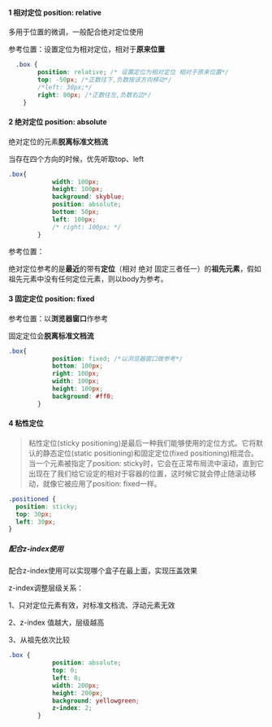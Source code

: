 #### 1 相对定位  position: relative

多用于位置的微调，一般配合绝对定位使用

参考位置：设置定位为相对定位，相对于**原来位置**

```css
  .box {
        position: relative; /* 设置定位为相对定位 相对于原来位置*/
		top: -50px; /*正数往下,负数按该方向移动*/
		/*left: 30px;*/
        right: 80px; /*正数往左,负数右边*/
    }
```


#### 2 绝对定位  position: absolute

绝对定位的元素**脱离标准文档流**

当存在四个方向的时候，优先听取top、left

```css
.box{
			width: 100px;
			height: 100px;
			background: skyblue;
			position: absolute;
			bottom: 50px;
			left: 100px;
			/* right: 100px; */
		}
```

参考位置：

绝对定位参考的是**最近**的带有**定位**（相对 绝对 固定三者任一）的**祖先元素**，假如祖先元素中没有任何定位元素，则以body为参考。



#### 3 固定定位  position: fixed

参考位置：以**浏览器窗口**作参考

固定定位会**脱离标准文档流**

```css
.box{
			position: fixed; /*以浏览器窗口做参考*/
			bottom: 100px;
			right: 100px;
			width: 100px;
			height: 100px;
			background: #ff0;
		}
```

#### 4 粘性定位

>粘性定位(sticky positioning)是最后一种我们能够使用的定位方式。它将默认的静态定位(static positioning)和固定定位(fixed positioning)相混合。当一个元素被指定了position: sticky时，它会在正常布局流中滚动，直到它出现在了我们给它设定的相对于容器的位置，这时候它就会停止随滚动移动，就像它被应用了position: fixed一样。

```css
.positioned {
  position: sticky;
  top: 30px;
  left: 30px;
}
```

##### 配合z-index使用

配合z-index使用可以实现哪个盒子在最上面，实现压盖效果

z-index调整层级关系：

1、只对定位元素有效，对标准文档流、浮动元素无效

2、z-index 值越大，层级越高

3、从祖先依次比较

```css
.box {
			position: absolute;
			top: 0;
			left: 0;
			width: 200px;
			height: 200px;
			background: yellowgreen;
			z-index: 2;
		}
```


